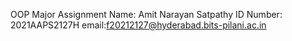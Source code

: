OOP Major Assignment
Name: Amit Narayan Satpathy
ID Number: 2021AAPS2127H
email:f20212127@hyderabad.bits-pilani.ac.in
